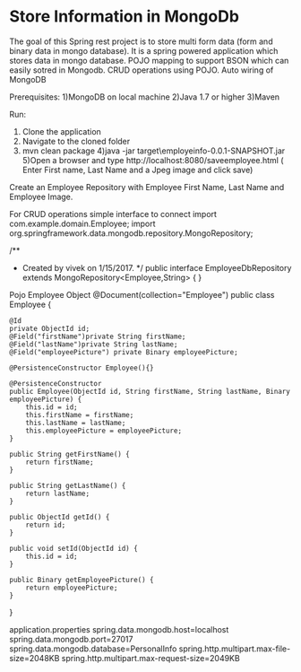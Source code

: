 # Store Information in MongoDb

The goal of this Spring rest project is to store multi form data (form and binary data in mongo database). It is a spring powered application which stores data in mongo database.
POJO mapping to support BSON which can easily sotred in Mongodb.
CRUD operations using POJO.
Auto wiring of MongoDB

Prerequisites:
1)MongoDB on local machine
2)Java 1.7 or higher
3)Maven


Run:
1) Clone the application
2) Navigate to the cloned folder
3) mvn clean package
4)java -jar target\employeinfo-0.0.1-SNAPSHOT.jar
5)Open a browser and type http://localhost:8080/saveemployee.html  ( Enter First name, Last Name and a Jpeg image and click save)

Create an Employee Repository with Employee First Name, Last Name and Employee Image.

For CRUD operations simple interface to connect 
import com.example.domain.Employee;
import org.springframework.data.mongodb.repository.MongoRepository;

/**
 * Created by vivek on 1/15/2017.
 */
public interface EmployeeDbRepository extends MongoRepository<Employee,String> {
}


Pojo Employee Object
@Document(collection="Employee")
public class Employee {

    @Id
    private ObjectId id;
    @Field("firstName")private String firstName;
    @Field("lastName")private String lastName;
    @Field("employeePicture") private Binary employeePicture;

    @PersistenceConstructor Employee(){}

    @PersistenceConstructor
    public Employee(ObjectId id, String firstName, String lastName, Binary employeePicture) {
        this.id = id;
        this.firstName = firstName;
        this.lastName = lastName;
        this.employeePicture = employeePicture;
    }

    public String getFirstName() {
        return firstName;
    }

    public String getLastName() {
        return lastName;
    }

    public ObjectId getId() {
        return id;
    }

    public void setId(ObjectId id) {
        this.id = id;
    }

    public Binary getEmployeePicture() {
        return employeePicture;
    }
}

application.properties
spring.data.mongodb.host=localhost
spring.data.mongodb.port=27017
spring.data.mongodb.database=PersonalInfo
spring.http.multipart.max-file-size=2048KB
spring.http.multipart.max-request-size=2049KB






